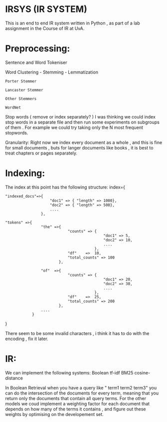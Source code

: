 IRSYS (IR SYSTEM)
=================
This is an end to end IR system written in Python , as part of a lab assignment in the Course of IR at UvA. 

Preprocessing:
===============

Sentence and Word Tokeniser 

Word Clustering - Stemming - Lemmatization

	Porter Stemmer
	
	Lancaster Stemmer 
	
	Other Stemmers
	
	WordNet
	
Stop words ( remove or index separately? )
I was thinking we could index stop words in a separate file and then run some experiments on subgroups of them . For example we 
could try taking only the N most frequent stopwords.

Granularity:
Right now we index every document as a whole , and this is fine for small documents , buts for langer documents like books , it is best to treat chapters or pages separately.


Indexing:
===============
The index at this point has the following structure:
index={

	"indexed_docs"=>{
						"doc1" => { "length" => 1000},
						"doc2" => { "length" => 500},
						....
					},

	"tokens" =>{
					"the" =>{ 
								"counts" => {
												"doc1" => 5,
												"doc2" => 10,
												....
											},
								"df"    =>  10,
								"total_counts" => 100
							},
				
					"of"  =>{ 
								"counts" => {
												"doc1" => 20,
												"doc2" => 30,
												....
											},
								"df"    =>  25,
								"total_counts" => 200
							},
					....
				}
}



There seem to be some invalid characters , i think it has to do with the encoding , fix it later.

IR: 
==============

We can implement the following systems:
Boolean
tf-idf
BM25
cosine-distance

In Boolean Retrieval when you have a query like " term1 term2 term3"
you can do the intersection of the documents for every term, meaning that you return only the documents
that contain all query terms. For the other models we coud implement a weighting factor for each document
that depends on how many of the terms it contains , and figure out these weights by optimising on the developement set.
